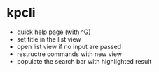 # kpcli

- quick help page (with ^G)
- set title in the list view
- open list view if no input are passed
- restructre commands with new view
- populate the search bar with highlighted result
